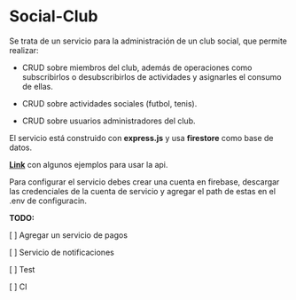 # Social-Club

Se trata de un servicio para la administración de un club social, que permite realizar:

- CRUD sobre miembros del club, además de operaciones como subscribirlos o desubscribirlos de actividades y asignarles el consumo de ellas.

- CRUD sobre actividades sociales (futbol, tenis).

- CRUD sobre usuarios administradores del club.

El servicio está construido con **express.js** y usa **firestore** como base de datos.

[**Link**](https://documenter.getpostman.com/view/8975878/SzKWuxss 'Link') con algunos ejemplos para usar la api.

Para configurar el servicio debes crear una cuenta en firebase, descargar las credenciales de la cuenta de servicio y agregar el path de estas en el .env de configuracin.

**TODO:**

[ ] Agregar un servicio de pagos

[ ] Servicio de notificaciones

[ ] Test

[ ] CI
